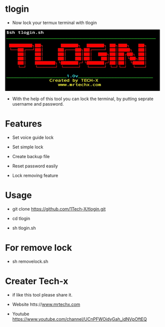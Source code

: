 # tlogin
- Now lock your termux terminal with tlogin
<img src="https://github.com/1Tech-X/tlogin/blob/master/img/20200719_014930.jpg" height="200" width="600">

- With the help of this tool you can lock the terminal, by putting seprate username and password. 

# Features
- Set voice guide lock

- Set simple lock

- Create backup file

- Reset password easily

- Lock removing feature

# Usage

- git clone https://github.com/1Tech-X/tlogin.git

- cd tlogin

- sh tlogin.sh

# For remove lock

- sh removelock.sh

# Creater Tech-x

- if like this tool please share it.

- Website htts://www.mrtechx.com

- Youtube https://www.youtube.com/channel/UCnPFWOidyGah_idNVpOftEQ

